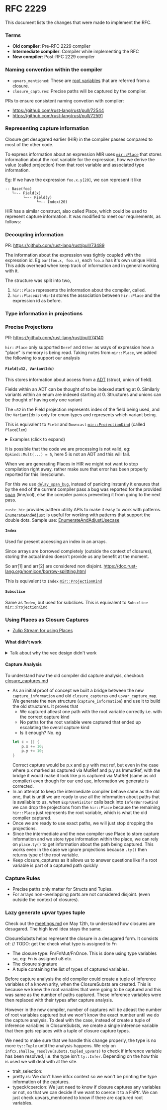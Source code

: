 # RFC 2229

This document lists the changes that were made to implement the RFC.
### Terms

- **Old compiler**: Pre-RFC 2229 compiler
- **Intermediate compiler**: Compiler while implementing the RFC
- **New compiler**: Post-RFC 2229 compiler

### Naming convention within the compiler

- `upvars_mentioned`: These are [root variables] that are referred from a closure.
- `closure_captures`: Precise paths will be captured by the compiler.

PRs to ensure consistent naming convetion with compiler:
- https://github.com/rust-lang/rust/pull/72544
- https://github.com/rust-lang/rust/pull/72591

### Representing capture information

Closure get desugared earlier (HIR) in the compiler passes compared to most of the other code. 

To express information about an expression MIR uses [`mir::Place`] that stores information about
the root variable for the expression, how we derive the value (called projection) from that root variable and 
associated type information.

Eg: If we have the expression `foo.x.y[20]`, we can represent it like
```
-- Base(foo)
   └─-- Field(x)
        └─-- Field(y)
              └─-- Index(20)
```


HIR has a similar construct, also called Place, which could be used to represent capture information.
It was modified to meet our requirements, as follows:

### Decoupling information
PR: https://github.com/rust-lang/rust/pull/73489

The information about the expression was tightly coupled with the expression id. 
Eg:`bar(foo.x, foo.x)`, each `foo.x` has it's own unique HirId.
This adds overhead when keep track of information and in general working with it.

The structure was split into two, 
1. `hir::Place` represents the information about the compiler, called.
2. `hir::PlaceWithHirId` stores the association between `hir::Place` and the expression id as before.


### Type information in projections


### Precise Projections
PR: https://github.com/rust-lang/rust/pull/74140

`hir::Place` only supported `Deref` and `Other` as ways of expression how a "place" is memory is being read.
Taking notes from `mir::Place`, we added the following to support our analysis

#### `Field(u32, VariantIdx)`
This stores information about access from a [ADT] (struct, union of field). 

Fields within an ADT can be thought of to be indexed starting at 0. Similarly variants within an
enum are indexed starting at 0. Structures and unions can be thought of having only one variant

The `u32` in the Field projection represents index of the field being used,
and the `VariantIdx` is only for enum types and represents which variant being.

This is equivalent to `Field` and `Downcast` [`mir::ProjectionKind`] (called `PlaceElem`) 
<details>
<summary>Examples (click to expand)</summary>

```rust
#[derive(Copy, Clone, Debug, Eq, PartialEq)]
pub struct Point {
    x: i32,
    y: i32,
}

#[derive(Clone, Debug, Eq, PartialEq)]
pub enum OpKind {
    Sum,
    DoSomething(u32, Point),
    Mult(i32, i32, i32),
    Other,
}

let op = OpKind::DoSomething(10, Point{ x: 5, y: 10} );

// Place for num 
//  - PlaceBase::Local(op), 
//  - projections: [ProjectionKind::Field(Field: 0, Variant: 1)]
// Place for p
//  - PlaceBase::Local(op), 
//  - projections: [ProjectionKind::Field(Field: 1, Variant: 1)]
if let OpKind::DoSomething(num, p) = op {
    
    // Place for p.y
    //  - PlaceBase::Local(p), 
    //  - projections: [ProjectionKind::Field(Field: 1, Variant: 0)]
    // Since p is a structure, it has only one variant and that has index 0. 
    println!("{} {}", p.y, num);
}

let op2 = OpKind::Mult(5, 10, 20);

match op2 {
    // Place for x
    //  - PlaceBase::Local(op2), 
    //  - projections: [ProjectionKind::Field(Field: 0, Variant: 2)]
    // Place for z
    //  - PlaceBase::Local(op2), 
    //  - projections: [ProjectionKind::Field(Field: 2, Variant: 2)]
    OpKind::Mult(x, .., z) => {
        println!("x={}, z={}", x, z);
    }
    _ => ()
}
```

</details>

It is possible that the code we are processing is not valid,
eg: `Opkind::Mult(...) = 5`, here 5 is not an ADT and this will fail.

When we are generating Places in HIR we might not want to stop compilation right away, rather 
make sure that error has been properly reported for this line/column.

For this we use [`delay_span_bug`], instead of panicing instantly it ensures that by the end
of the current compiler pass a bug was reported for the provided [span] (line/col), else the compiler
panics preventing it from going to the next pass.

`rustc_hir` provides pattern utility APIs to make it easy to work with patterns. 
[`EnumerateAndAdjust`] is useful for working with patterns that support the double dots.
Sample use: [EnumerateAndAdjustUsecase]


#### `Index`

Used for present accessing an index in an arrays.

Since arrays are borrowed completely (outside the context of closures), storing the actual index
doesn't provide us any benefit at the moment.

So arr[1] and arr[2] are considered non disjoint. 
https://doc.rust-lang.org/nomicon/borrow-splitting.html

This is equivalent to `Index` [`mir::ProjectionKind`]


#### `Subsclice`

Same as `Index`, but used for subslices.
This is equivalent to `Subsclice` [`mir::ProjectionKind`]



### Using Places as Closure Captures

- [Zulip Stream for using Places]

#### What didn't work
<details>
<summary> Talk about why the vec design didn't work </summary>
</details>

#### Capture Analysis

To understand how the old compiler did capture analysis, checkout: [closure_captures.md]

- As an initial proof of concept we built a bridge between the new `capture_information` and old `closure_captures` and `upvar_capture_map`.
We generate the new structure (`capture_information`) and use it to build the old structures. It proves that
    - We captured atleast one path with the root variable correctly i.e. with the correct capture kind
    - No paths for the root variable were captured that ended up escalating the overal capture kind
    - Is it enough? No. eg
    ```rust
    let c = || { 
        p.x += 10;
        p.y += 10;
    }
    ```
    Correct capture would be p.x and p.y with mut ref, 
    but even in the case where p.x marked as captured via MutRef and p.y as ImmutRef, with the bridge
    it would make it look like p is captured via MutRef (same as old compiler) even though for our end use, information we generate is corrected.
- In an attempt to keep the intermediate compiler behave same as the old one, that is until we are ready to use all the information about paths that
is available to us, when `ExprUseVisitor` calls back into `InferBorrowKind` we can drop the projections from the `hir::Place` 
because the remaining `hir::Place` just represents the root variable, which is what the old compiler captured.
- Once we are ready to use exact paths, we will just stop dropping the projections.
- Since the intermediate and the new compiler use Place to store capture information and we store type information within the place, 
we can rely on `place.ty()` to get information about the path being captured. This works even in the case we ignore projections 
because `.ty()` then returns type of the root variable.
- Keep closure_captures as it allows us to answer questions like if a root variable is part of a captured 
path quickly


### Capture Rules

- Precise paths only matter for Structs and Tuples.
- For arrays non-overlapping parts are not considered disjoint. (even outside the context of closures).


### Lazy generate upvar types tuple

Check out the [meetings.md] on May 12th, to understand how closures are desugared. The high level idea stays the same.

ClosureSubsts helps represent the closure in a desugared form.
It consists of:
// TODO: get the check what type is assigned to Fn
- The closure type: Fn/FnMut/FnOnce. This is done using type variables so, eg: Fn is assigned u8 etc.
- The closure signature
- A tuple containing the list of types of captured variables.

Before capture analysis the old compiler could create a tuple of inference variables of a known arity, when the ClosureSubsts are created.
This is because we knew the root variables that were going to be captured and this was same as the number of paths captured.
These inference variables were then replaced with their types after capture analysis.

However in the new compiler, number of captures will be atleast the number of root variables captured but we won't know the 
exact number until we do the capture analysis. To deal with the case, instead of create a tuple of inference variables in ClosureSubsts,
we create a single inference variable that then gets replaces with a tuple of closure capture types.

We need to make sure that we handle this change properly, the type is no more `ty::Tuple` until the analysis happens.
We rely on `infcx.shallow_resolve(substs.tupled_upvars)` to check if inference variable has been resolved, i.e. the type isn't `ty::Infer`.
Depending on the how this is used we will deal with at the site.
- trait_selection:
- pretty.rs: We don't have infcx context so we won't be printing the type information of the captures.
- typeck/coercion: We just need to know if closure captures any variables or not, so that we can decide if we want to coerce it to a FnPtr. We can just check upvars_mentioned to know if there are captured root variables. 

[root variables]: https://github.com/rust-lang/project-rfc-2229/blob/master/closure_captures.md#root-variable
[`mir::Place`]: https://doc.rust-lang.org/nightly/nightly-rustc/rustc_middle/mir/struct.Place.html
[ADT]: https://rustc-dev-guide.rust-lang.org/ty.html?highlight=adt#adts-representation
[`delay_span_bug`]: https://rustc-dev-guide.rust-lang.org/ty.html?highlight=delay_span_bug#type-errors
[span]: https://rustc-dev-guide.rust-lang.org/diagnostics.html?highlight=span#span
[`mir::ProjectionKind`]: https://doc.rust-lang.org/nightly/nightly-rustc/rustc_middle/mir/type.PlaceElem.html
[`EnumerateAndAdjust`]: https://doc.rust-lang.org/nightly/nightly-rustc/src/rustc_hir/pat_util.rs.html#33
[EnumerateAndAdjustUsecase]: https://github.com/rust-lang/rust/blob/master/src/librustc_typeck/check/pat.rs#L1006
[Zulip Stream for using Places]: https://rust-lang.zulipchat.com/#narrow/stream/189812-t-compiler.2Fwg-rfc-2229/topic/Typecheck.20tables.20using.20Places
[closure_captures.md]: https://github.com/rust-lang/project-rfc-2229/blob/master/closure_captures.md

[meetings.md]: https://github.com/rust-lang/project-rfc-2229/blob/master/meetings.md

